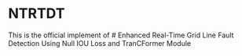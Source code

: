 # NTRTDT

This is the official implement of # Enhanced Real-Time Grid Line Fault Detection Using Null IOU Loss and TranCFormer Module
